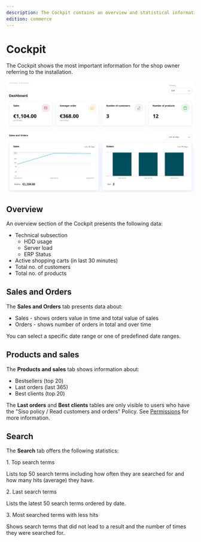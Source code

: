 ```yaml
---
description: The Cockpit contains an overview and statistical information about your shop.
edition: commerce
---
```


# Cockpit

The Cockpit shows the most important information for the shop owner referring to the installation.

![](img/commerce_cockpit.png)

## Overview

An overview section of the Cockpit presents the following data:

- Technical subsection
    - HDD usage
    - Server load
    - ERP Status
- Active shopping carts (in last 30 minutes)
- Total no. of customers
- Total no. of products

## Sales and Orders

The **Sales and Orders** tab presents data about:

- Sales - shows orders value in time and total value of sales
- Orders - shows number of orders in total and over time

You can select a specific date range or one of predefined date ranges.

## Products and sales

The **Products and sales** tab shows information about:

- Bestsellers (top 20)
- Last orders (last 365)
- Best clients (top 20)

The **Last orders** and **Best clients** tables are only visible to users who have the "Siso policy / Read customers and orders" Policy.
See [Permissions](permissions.md) for more information.

## Search

The **Search** tab offers the following statistics:

1\. Top search terms

Lists top 50 search terms including how often they are searched for and how many hits (average) they have.

2\. Last search terms

Lists the latest 50 search terms ordered by date.

3\. Most searched terms with less hits

Shows search terms that did not lead to a result and the number of times they were searched for.
